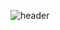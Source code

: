 <div>
  
![header](https://capsule-render.vercel.app/api?type=waving&color=timeGradient&text=Subing's%20🐨👋&height=200&fontSize=80&animation=fadeIn)

</div>
